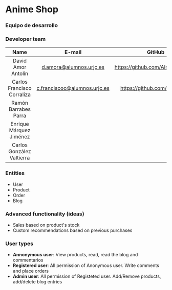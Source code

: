 # Anime Shop
### Equipo de desarrollo
### Developer team
| Name        | E-mail           | GitHub  |
| :-------------: |:-------------:| :-----:|
| David Amor Antolín | d.amora@alumnos.urjc.es | https://github.com/Almendron100|
| Carlos Francisco Corraliza | c.franciscoc@alumnos.urjc.es | https://github.com/CarlosFco|
| Ramón Barrabes Parra |  |  |
| Enrique Márquez Jiménez |  |  |
| Carlos González Valtierra |  |  |

### Entities
* User
* Product
* Order
* Blog

### Advanced functionality (ideas)
* Sales based on product's stock
* Custom recommendations based on previous purchases

### User types
* **Annonymous user**: View products, read, read the blog and commentarios
* **Registered user**: All permission of Anonymous user. Write comments and place orders
* **Admin user**: All permission of Registeted user. Add/Remove products, add/delete blog entries
